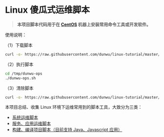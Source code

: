 # Linux 傻瓜式运维脚本

> **本项目脚本代码用于在 [CentOS](https://www.centos.org/) 机器上安装常用命令工具或开发软件。**

使用说明：

（1）下载脚本

```sh
curl -o- https://raw.githubusercontent.com/dunwu/linux-tutorial/master/codes/linux/ops/download.sh | bash
```

（2）执行脚本

```sh
cd /tmp/dunwu-ops
./dunwu-ops.sh
```

（3）清除脚本

```sh
curl -o- https://raw.githubusercontent.com/dunwu/linux-tutorial/master/codes/linux/ops/clear.sh | bash
```

本项目总结、收集 Linux 环境下运维常用到的脚本工具，大致分为三类：

- [系统运维脚本](sys)
- [服务、应用运维脚本](soft)
- [构建、编译项目脚本（目前支持 Java、Javascript 应用）](build)
